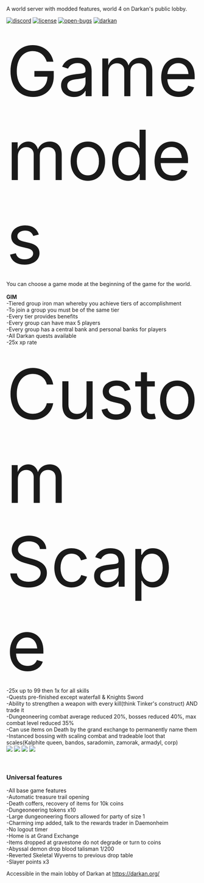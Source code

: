 A world server with modded features, world 4 on Darkan's public lobby.

[![discord][discord-badge]][discord-link] [![license][license-badge]][gnu-gpl-link] [![open-bugs][bug-badge]][bug-link] [![darkan](https://snapcraft.io/darkan/badge.svg)](https://snapcraft.io/darkan)

[discord-link]: https://discord.gg/Z32ggEB
[discord-badge]: https://img.shields.io/discord/118102728026095623?label=discord&logo=discord

[gnu-gpl-link]: https://www.gnu.org/licenses/gpl-3.0.en.html
[license-badge]: https://img.shields.io/badge/license-GPLv3-blue.svg

[bug-link]: https://github.com/titandino/darkan-world-server/issues
[bug-badge]: https://img.shields.io/github/issues-raw/titandino/darkan-world-server/bug?label=open%20bugs

<span style="font-size:13em;">Game modes</span><br>
You can choose a game mode at the beginning of the game for the world. <br><br>
<b>GIM</b><br>
-Tiered group iron man whereby you achieve tiers of accomplishment<br>
-To join a group you must be of the same tier<br>
-Every tier provides benefits<br>
-Every group can have max 5 players<br>
-Every group has a central bank and personal banks for players<br>
-All Darkan quests available<br>
-25x xp rate<br>
<br>
<span style="font-size:13em;">Custom Scape</span><br>
-25x up to 99 then 1x for all skills<br>
-Quests pre-finished except waterfall & Knights Sword<br>
-Ability to strengthen a weapon with every kill(think Tinker's construct) AND trade it<br>
-Dungeoneering combat average reduced 20%, bosses reduced 40%, max combat level reduced 35%<br>
-Can use items on Death by the grand exchange to permanently name them<br>
-Instanced bossing with scaling combat and tradeable loot that scales(Kalphite queen, bandos, saradomin, zamorak, armadyl, corp)<br>
<img src="https://i.imgur.com/4QbqZfD.png">
<img src="https://i.imgur.com/E1exlcR.png">
<img src="https://i.imgur.com/M6hbeaK.png">
<img src="https://i.imgur.com/tKFZ95w.png">


<br>
<h3>Universal features</h3>
-All base game features<br>
-Automatic treasure trail opening<br>
-Death coffers, recovery of items for 10k coins<br>
-Dungeoneering tokens x10<br>
-Large dungeoneering floors allowed for party of size 1<br>
-Charming imp added, talk to the rewards trader in Daemonheim<br>
-No logout timer<br>
-Home is at Grand Exchange<br>
-Items dropped at gravestone do not degrade or turn to coins<br>
-Abyssal demon drop blood talisman 1/200<br>
-Reverted Skeletal Wyverns to previous drop table<br>
-Slayer points x3<br>


Accessible in the main lobby of Darkan at https://darkan.org/
